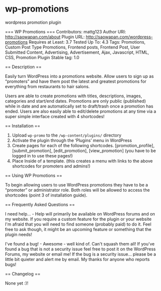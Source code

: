 # wp-promotions
wordpress promotion plugin

=== WP Promotions ===
Contributors: mattg123
Author URI: http://saowapan.com/about
Plugin URL: http://saowapan.com/wordpress-promotions
Requires at Least: 3.7
Tested Up To: 4.3
Tags: Promotions, Custom Post Type Promotions, Frontend posts, Frontend Post, User Submitted Content, Advertising, Advertisement, Ajax, Javascript, HTML, CSS, Promotion Plugin
Stable tag: 1.0

== Description ==

Easily turn WordPress into a promotions website. Allow users to sign up as “promoters” and have them post the latest and greatest promotions for everything from restaurants to hair salons.

Users are able to create promotions with titles, descriptions, images, categories and start/end dates. Promotions are only public (published) while in date and are automatically set to draft/trash once a promotion has ended. Users are also easily able to edit/delete promotions at any time via a super simple interface created with 4 shortcodes!

== Installation ==

1. Upload `wp-promo` to the `/wp-content/plugins/` directory
2. Activate the plugin through the ‘Plugins’ menu in WordPress
3. Create pages for each of the following shortcodes. [promotion_profile], [submit_promotion], [edit_promotion], [view_promotion] (you have to be logged in to use these pages!)
4. Place <?php echo wpp_menu(); ?> Inside of a template. (this creates a menu with links to the above shortcodes for promoters and admins!)

== Using WP Promotions ==

To begin allowing users to use WordPress promotions they have to be a “promoter” or administrator role. Both roles will be allowed to access the shortcodes  (point 3 of installation guide).

== Frequently Asked Questions ==

I need help... -
Help will primarily be available on WordPress forums and on my website. If you require a custom feature for the plugin or your website I'm afraid that you will need to find someone (probably paid) to do it. Feel free to ask though, it might be an upcoming feature or something that the plugin needs!

I've found a bug! -
Awesome - well kind of. Can't squash them all! If you've found a bug that is not a security issue feel free to post it on the WordPress Forums, my website or email me! If the bug is a security issue... please be a little bit quieter and alert me by email. My thanks for anyone who reports bugs!

== Changelog ==

None yet :)!
